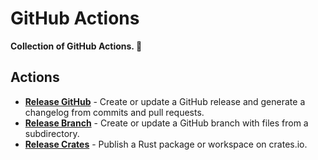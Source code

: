 # GitHub Actions

**Collection of GitHub Actions. 🧰**

## Actions

- [**Release GitHub**](actions/release-github) - Create or update a GitHub release and generate a changelog from commits and pull requests.
- [**Release Branch**](actions/release-branch) - Create or update a GitHub branch with files from a subdirectory.
- [**Release Crates**](actions/release-crates) - Publish a Rust package or workspace on crates.io.
